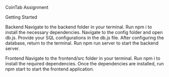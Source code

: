 
CoinTab Assignment

Getting Started


Backend
Navigate to the backend folder in your terminal.
Run npm i to install the necessary dependencies.
Navigate to the config folder and open db.js.
Provide your SQL configurations in the db.js file.
After configuring the database, return to the terminal.
Run npm run server to start the backend server.


Frontend
Navigate to the frontend/src folder in your terminal.
Run npm i to install the required dependencies.
Once the dependencies are installed, run npm start to start the frontend application.
